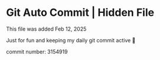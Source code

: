 # Git Auto Commit | Hidden File

This file was added Feb 12, 2025

Just for fun and keeping my daily git commit active 🤪

commit number: 3154919
